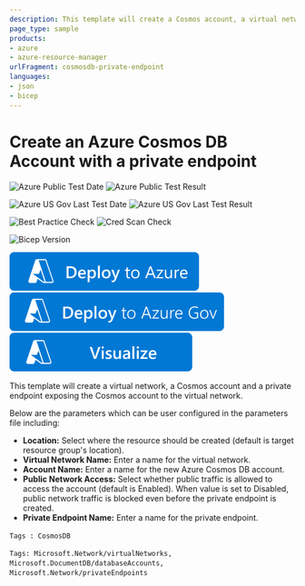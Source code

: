 ```yaml
---
description: This template will create a Cosmos account, a virtual network and a private endpoint exposing the Cosmos account to the virtual network.
page_type: sample
products:
- azure
- azure-resource-manager
urlFragment: cosmosdb-private-endpoint
languages:
- json
- bicep
---
```

# Create an Azure Cosmos DB Account with a private endpoint

![Azure Public Test Date](https://azurequickstartsservice.blob.core.windows.net/badges/quickstarts/microsoft.documentdb/cosmosdb-private-endpoint/PublicLastTestDate.svg)
![Azure Public Test Result](https://azurequickstartsservice.blob.core.windows.net/badges/quickstarts/microsoft.documentdb/cosmosdb-private-endpoint/PublicDeployment.svg)

![Azure US Gov Last Test Date](https://azurequickstartsservice.blob.core.windows.net/badges/quickstarts/microsoft.documentdb/cosmosdb-private-endpoint/FairfaxLastTestDate.svg)
![Azure US Gov Last Test Result](https://azurequickstartsservice.blob.core.windows.net/badges/quickstarts/microsoft.documentdb/cosmosdb-private-endpoint/FairfaxDeployment.svg)

![Best Practice Check](https://azurequickstartsservice.blob.core.windows.net/badges/quickstarts/microsoft.documentdb/cosmosdb-private-endpoint/BestPracticeResult.svg)
![Cred Scan Check](https://azurequickstartsservice.blob.core.windows.net/badges/quickstarts/microsoft.documentdb/cosmosdb-private-endpoint/CredScanResult.svg)

![Bicep Version](https://azurequickstartsservice.blob.core.windows.net/badges/quickstarts/microsoft.documentdb/cosmosdb-private-endpoint/BicepVersion.svg)

[![Deploy To Azure](https://raw.githubusercontent.com/Azure/azure-quickstart-templates/master/1-CONTRIBUTION-GUIDE/images/deploytoazure.svg?sanitize=true)](https://portal.azure.com/#create/Microsoft.Template/uri/https%3A%2F%2Fraw.githubusercontent.com%2FAzure%2Fazure-quickstart-templates%2Fmaster%2Fquickstarts%2Fmicrosoft.documentdb%2Fcosmosdb-private-endpoint%2Fazuredeploy.json)
[![Deploy To Azure US Gov](https://raw.githubusercontent.com/Azure/azure-quickstart-templates/master/1-CONTRIBUTION-GUIDE/images/deploytoazuregov.svg?sanitize=true)](https://portal.azure.us/#create/Microsoft.Template/uri/https%3A%2F%2Fraw.githubusercontent.com%2FAzure%2Fazure-quickstart-templates%2Fmaster%2Fquickstarts%2Fmicrosoft.documentdb%2Fcosmosdb-private-endpoint%2Fazuredeploy.json)
[![Visualize](https://raw.githubusercontent.com/Azure/azure-quickstart-templates/master/1-CONTRIBUTION-GUIDE/images/visualizebutton.svg?sanitize=true)](http://armviz.io/#/?load=https%3A%2F%2Fraw.githubusercontent.com%2FAzure%2Fazure-quickstart-templates%2Fmaster%2Fquickstarts%2Fmicrosoft.documentdb%2Fcosmosdb-private-endpoint%2Fazuredeploy.json)

This template will create a virtual network, a Cosmos account and a private endpoint exposing the Cosmos account to the virtual network.

Below are the parameters which can be user configured in the parameters file including:

- **Location:** Select where the resource should be created (default is target resource group's location).
- **Virtual Network Name:** Enter a name for the virtual network.
- **Account Name:** Enter a name for the new Azure Cosmos DB account.
- **Public Network Access:** Select whether public traffic is allowed to access the account (default is Enabled). When value is set to Disabled, public network traffic is blocked even before the private endpoint is created.
- **Private Endpoint Name:** Enter a name for the private endpoint.

`Tags : CosmosDB`

`Tags: Microsoft.Network/virtualNetworks, Microsoft.DocumentDB/databaseAccounts, Microsoft.Network/privateEndpoints`

